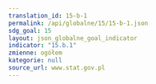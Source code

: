 ```yaml
---
translation_id: 15-b-1
permalink: /api/globalne/15/15-b-1.json
sdg_goal: 15
layout: json_globalne_goal_indicator
indicator: "15.b.1"
zmienne: ogółem
kategorie: null
source_url: www.stat.gov.pl
---
```

